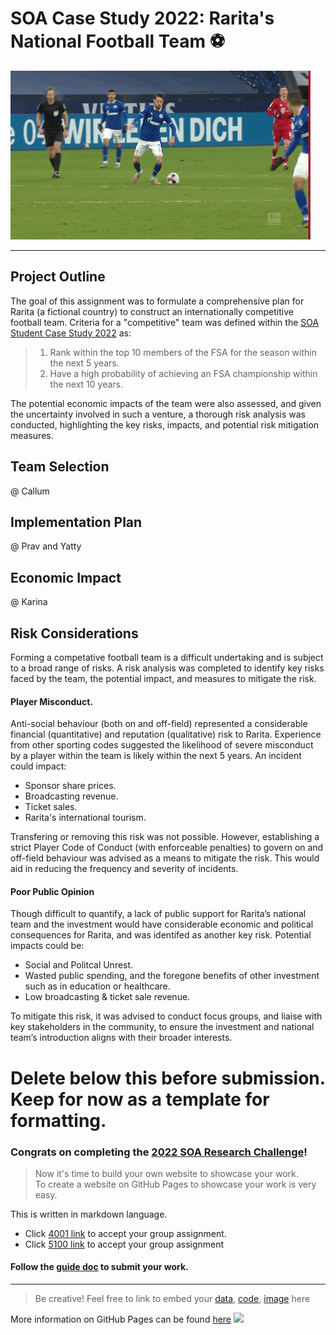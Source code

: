 # SOA Case Study 2022: Rarita's National Football Team ⚽
![](giphy.gif)

---
## Project Outline

The goal of this assignment was to formulate a comprehensive plan for Rarita (a fictional country) to construct an internationally competitive football team. Criteria for a "competitive" team was defined within the [SOA Student Case Study 2022](https://www.soa.org/globalassets/assets/files/static-pages/research/opportunities/2022-student-research-case-study.pdf) as:
>1. Rank within the top 10 members of the FSA for the season within the next 5 years.
>2. Have a high probability of achieving an FSA championship within the next 10 years.

The potential economic impacts of the team were also assessed, and given the uncertainty involved in such a venture, a thorough risk analysis was conducted, highlighting the key risks, impacts, and potential risk mitigation measures. 

## Team Selection
@ Callum
## Implementation Plan
@ Prav and Yatty
## Economic Impact
@ Karina
## Risk Considerations
Forming a competative football team is a difficult undertaking and is subject to a broad range of risks. A risk analysis was completed to identify key risks faced by the team, the potential impact, and measures to mitigate the risk. 
#### Player Misconduct. 
Anti-social behaviour (both on and off-field) represented a considerable financial (quantitative) and reputation (qualitative) risk to Rarita. Experience from other sporting codes suggested the likelihood of severe misconduct by a player within the team is likely within the next 5 years. An incident could impact:
* Sponsor share prices. 
* Broadcasting revenue.
* Ticket sales. 
* Rarita's international tourism. 

Transfering or removing this risk was not possible. However, establishing a strict Player Code of Conduct (with enforceable penalties) to govern on and off-field behaviour was advised as a means to mitigate the risk. This would aid in reducing the frequency and severity of incidents. 

#### Poor Public Opinion
Though difficult to quantify, a lack of public support for Rarita’s national team and the investment would have considerable economic and political consequences for Rarita, and was identifed as another key risk. 
Potential impacts could be:
* Social and Politcal Unrest.
* Wasted public spending, and the foregone benefits of other investment such as in education or healthcare.
* Low broadcasting & ticket sale revenue. 

To mitigate this risk, it was advised to conduct focus groups, and liaise with key stakeholders in the community, to ensure the investment and national team’s introduction aligns with their broader interests.





# Delete below this before submission. Keep for now as a template for formatting. 

### Congrats on completing the [2022 SOA Research Challenge](https://www.soa.org/research/opportunities/2022-student-research-case-study-challenge/)!

>Now it's time to build your own website to showcase your work.  
>To create a website on GitHub Pages to showcase your work is very easy.

This is written in markdown language. 
>
* Click [4001 link](https://classroom.github.com/a/ggiq0YzO) to accept your group assignment.
* Click [5100 link](https://classroom.github.com/a/uVytCqDv) to accept your group assignment 

#### Follow the [guide doc](Doc1.pdf) to submit your work. 
---
>Be creative! Feel free to link to embed your [data](player_data_salaries_2020.csv), [code](sample-data-clean.ipynb), [image](ACC.png) here

More information on GitHub Pages can be found [here](https://pages.github.com/)
![](Actuarial.gif)
